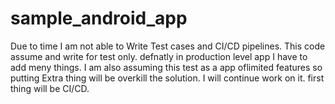 # sample_android_app
Due to time I am not able to Write Test cases and CI/CD pipelines.
This code assume and write for test only. defnatly in production level app I have to add meny things. 
I am also assuming this test as a app oflimited features so putting Extra thing will be overkill the solution.
I will continue work on it. first thing will be CI/CD.
